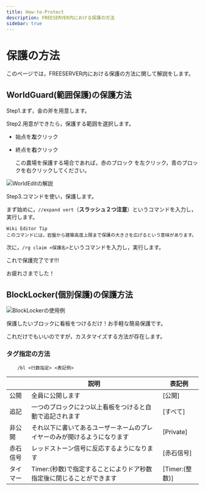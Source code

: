 ```yaml
---
title: How-to-Protect
description: FREESERVER内における保護の方法
sidebar: true
---
```

# 保護の方法

このページでは，FREESERVER内における保護の方法に関して解説をします。

## WorldGuard(範囲保護)の保護方法

Step1.まず，金の斧を用意します。    <item-sprite name="golden-axe" :scale="1" />

Step2.用意ができたら，保護する範囲を選択します。

- 始点を**左**クリック
- 終点を**右**クリック

    この農場を保護する場合であれば，赤のブロック を左クリック，青のブロックを右クリックしてください。

![WorldEditの解説](https://i.imgur.com/k3F5gK6.png)

Step3.コマンドを使い，保護します。

まず始めに，`//expand vert`（**スラッシュ２つ注意**）というコマンドを入力し，実行します。

    Wiki Editor Tip
    このコマンドには，岩盤から建築高度上限まで保護の大きさを広げるという意味があります。
次に，`/rg claim <保護名>`というコマンドを入力し，実行します。

これで保護完了です!!!

お疲れさまでした！

## BlockLocker(個別保護)の保護方法

![BlockLockerの使用例](https://i.imgur.com/6PmoAHW.png)

保護したいブロックに看板をつけるだけ！お手軽な簡易保護です。

これだけでもいいのですが，カスタマイズする方法が存在します。

### タグ指定の方法
```
    /bl <行数指定> <表記例>
```
|          | 説明 | 表記例  |
| --- | --- | ---|
| 公開 | 全員に公開します | [公開]  |
| 追記 | 一つのブロックに2つ以上看板をつけると自動で追記されます  | [すべて]|
| 非公開| それ以下に書いてあるユーザーネームのプレイヤーのみが開けるようになります | [Private]|
| 赤石信号 | レッドストーン信号に反応するようになります| [赤石信号]|
| タイマー | Timer:(秒数)で指定することによりドア秒数指定後に閉じることができます| [Timer:(整数)] |

